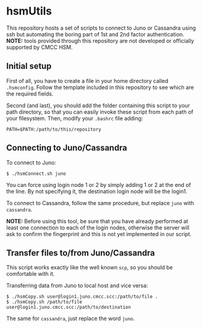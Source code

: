 # hsmUtils

This repository hosts a set of scripts to connect to Juno or Cassandra
using ssh but automating the boring part of 1st and 2nd factor
authentication. **NOTE:** tools provided through this repository are
not developed or officially supported by CMCC HSM.

## Initial setup

First of all, you have to create a file in your home directory called
`.hsmconfig`. Follow the template included in this repository to see
which are the required fields.

Second (and last), you should add the folder containing this script to
your path directory, so that you can easily invoke these script from
each path of your filesystem. Then, modify your `.bashrc` file adding:

```
PATH=$PATH:/path/to/this/repository
```


## Connecting to Juno/Cassandra

To connect to Juno:

```
$ ./hsmConnect.sh juno
```

You can force using login node 1 or 2 by simply adding 1 or 2 at the
end of the line. By not specifying it, the destination login node will
be the login1.

To connect to Cassandra, follow the same procedure, but replace `juno`
with `cassandra`.

**NOTE:** Before using this tool, be sure that you have already
  performed at least one connection to each of the login nodes,
  otherwise the server will ask to confirm the fingerprint and this is
  not yet implemented in our script.

## Transfer files to/from Juno/Cassandra

This script works exactly like the well known `scp`, so you should be
comfortable with it.

Transferring data from Juno to local host and vice versa:

```
$ ./hsmCopy.sh user@login1.juno.cmcc.scc:/path/to/file .
$ ./hsmCopy.sh /path/to/file user@login1.juno.cmcc.scc:/path/to/destination
```

The same for `cassandra`, just replace the word `juno`.
